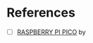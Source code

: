# 



# References

- [ ] [RASPBERRY PI PICO](https://sites.google.com/site/tedrossin/home/electronics/raspberry-pi-pico) by [](https://sites.google.com/site/tedrossin/home)
